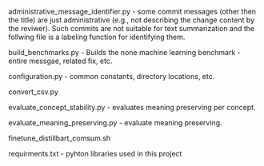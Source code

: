 administrative_message_identifier.py - some commit messages (other then the title) are just administrative (e.g., not describing the change content by the reviwer).
Such commits are not suitable for text summarization and the follwing file is a labeling function for identifying them.

build_benchmarks.py	- Builds the none machine learning benchmark - entire messgae, related fix, etc.

configuration.py	- common constants, directory locations, etc.

convert_csv.py		

evaluate_concept_stability.py - evaluates meaning preserving per concept.

evaluate_meaning_preserving.py - evaluate meaning preserving.

finetune_distillbart_comsum.sh

requirments.txt - pyhton libraries used in this project
